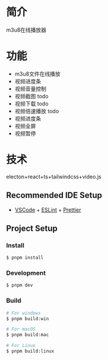 # 简介

m3u8在线播放器

# 功能

- m3u8文件在线播放
- 视频进度条
- 视频音量控制
- 视频截图 todo
- 视频下载 todo
- 视频倍速播放 todo
- 视频进度条
- 视频全屏
- 视频暂停

# 技术

electon+react+ts+tailwindcss+video.js

## Recommended IDE Setup

- [VSCode](https://code.visualstudio.com/) + [ESLint](https://marketplace.visualstudio.com/items?itemName=dbaeumer.vscode-eslint) + [Prettier](https://marketplace.visualstudio.com/items?itemName=esbenp.prettier-vscode)

## Project Setup

### Install

```bash
$ pnpm install
```

### Development

```bash
$ pnpm dev
```

### Build

```bash
# For windows
$ pnpm build:win

# For macOS
$ pnpm build:mac

# For Linux
$ pnpm build:linux
```
